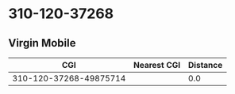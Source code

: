 # 310-120-37268
## Virgin Mobile


| CGI | Nearest CGI | Distance |
|-----|-------------|----------|
| 310-120-37268-49875714 |  | 0.0 |
